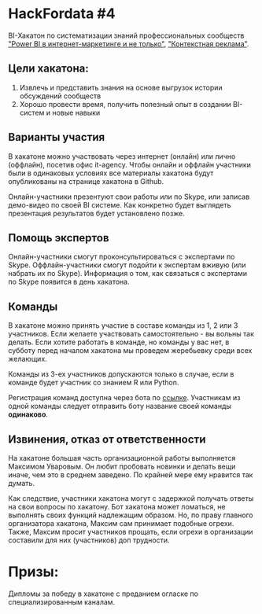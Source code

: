# HackFordata #4 

BI-Хакатон по систематизации знаний профессиональных сообществ ["Power BI в интернет-маркетинге и не только"](https://www.facebook.com/groups/powerBiForever/), ["Контекстная реклама"](https://sempros.ru).


## Цели хакатона: 

1. Извлечь и представить знания на основе выгрузок истории обсуждений сообществ
2. Хорошо провести время, получить полезный опыт в создании BI-систем и новые навыки


## Варианты участия 

В хакатоне можно участвовать через интернет (онлайн) или лично (оффлайн), посетив офис it-agency. Чтобы онлайн и оффлайн участники были в одинаковых условиях все материалы хакатона будут опубликованы на странице хакатона в Github. 

Онлайн-участники презентуют свои работы или по Skype, или записав демо-видео по своей BI системе. Как конкретно будет выглядеть презентация результатов будет установлено позже.


## Помощь экспертов

Онлайн-участники смогут проконсультироваться с экспертами по Skype. Оффлайн-участники смогут подойти к экспертам вживую (или набрать их по Skype). 
Информация о том, как связаться с экспертами по Skype появится в день хакатона. 

## Команды ##

В хакатоне можно принять участие в составе команды из 1, 2 или 3 участников. Если желаете участвовать самостоятельно - вы вольны так делать. Если хотите работать в команде, но команды у вас нет, в субботу перед началом хакатона мы проведем жеребьевку среди всех желающих.

Команды из 3-ех участников допускаются только в случае, если в команде будет участник со знанием R или Python. 

Регистрация команд доступна через бота по [ссылке](https://m.me/needfordata?ref=w3475318). Участникам из одной команды следует отправить боту название своей команды __одинаково__. 


## Извинения, отказ от ответственности

На хакатоне большая часть организационной работы выполняется Максимом Уваровым. Он любит пробовать новинки и делать вещи иначе, чем это в среднем заведено. По крайней мере ему нравится так думать. 

Как следствие, участники хакатона могут с задержкой получать ответы на свои вопросы по хакатону. Бот хакатона может ломаться, не выполнять своих функций надлежащим образом. Но, по праву главного организатора хакатона, Максим сам принимает подобные огрехи. Также, Максим просит участников прощать, если огрехи в организации составили для них (участников) доп трудности. 

# Призы:  #

Дипломы за победу в хакатоне с преданием огласке по специализированным каналам. 
